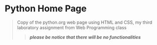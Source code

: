 # Python Home Page

>Copy of the python.org web page using HTML and CSS, my third laboratory assignment from Web Programming class
>>***please be notice that there will be no functionalities***

